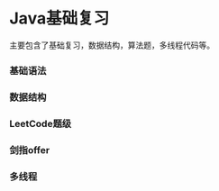 # Java基础复习   
    
主要包含了基础复习，数据结构，算法题，多线程代码等。
### 基础语法  
### 数据结构   
### LeetCode题级   
### 剑指offer
### 多线程